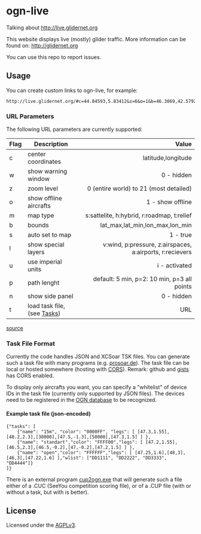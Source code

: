 # ogn-live

Talking about http://live.glidernet.org

This website displays live (mostly) glider traffic.
More information can be found on: http://glidernet.org

You can use this repo to report issues.


## Usage

You can create custom links to ogn-live,
for example:
```
http://live.glidernet.org/#c=44.84593,5.83412&z=6&o=1&b=46.3069,42.5792,11.0471,0.5003&l=pr&w=0&p=2&t=http://cunimb.fr/tasks_example.txt
```

### URL Parameters


The following URL parameters are currently supported:

Flag | Description                      | Value
---- | -------------------------------- | ----------------------------------------------------------:
   c | center coordinates               | latitude,longitude
   w | show warning window              | 0 - hidden
   z | zoom level                       | 0  (entire world) to 21 (most detailed)
   o | show offline aircrafts           | 1 - show offline
   m | map type                         | s:sattelite, h:hybrid, r:roadmap, t:relief
   b | bounds                           | lat_max,lat_min,lon_max,lon_min
   s | auto set to map                  | 1 - true
   l | show special layers              | v:wind, p:pressure, z:airspaces, a:airports, r:recievers
   u | use imperial units               | i - activated
   p | path lenght                      | default: 5 min, p=2: 10 min, p=3 all points
   n | show side panel                  | 0 - hidden
   t | load task file, (see [Tasks](#task-file-format)) | URL

[source](http://wiki.glidernet.org/links#toc7)


### Task File Format

Currently the code handles JSON and XCSoar TSK files.
You can generate such a task file with many programs (e.g. [prosoar.de](http://prosoar.de)).
The task file can be local or hosted somewhere (hosting with [CORS](https://en.wikipedia.org/wiki/Cross-origin_resource_sharing)).
Remark: github and [gists](https://gist.github.com/) has CORS enabled.

To display only aircrafts you want, you can specify a "whitelist" of device IDs in the task file (currently only supported by JSON files).
The devices need to be registered in the [OGN database](http://ddb.glidernet.org) to be recognized.

#### Example task file (json-encoded)

```
{"tasks": [
    {"name": "15m", "color": "0000FF", "legs": [ [47.3,1.55],[48.2,2.3],[30000],[47.5,-1.3],[50000],[47.3,1.5] ] },
    {"name": "standart","color": "FFFF00","legs": [ [47.2,1.55],[46.5,2.3],[46.5,-0.2],[47,-0.2],[47.2,1.5] ] },
    {"name": "open","color": "FFFFFF","legs": [ [47.25,1.6],[48,3],[46,3],[47.22,1.6] ],"wlist": ["DD1111", "DD2222", "DD3333", "DD4444"]}
]}
```

There is an external program [cup2ogn.exe](http://www.spsys.demon.co.uk/software/cup2ogn.exe) that will
generate such a file either of a .CUC (SeeYou competition scoring file),
or of a .CUP file (with or without a task, but with is better).


## License

Licensed under the [AGPLv3](LICENSE).
